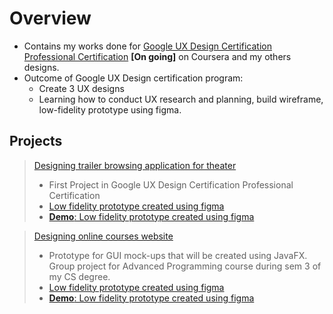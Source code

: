 # Overview
- Contains my works done for [Google UX Design Certification Professional Certification](https://www.coursera.org/professional-certificates/google-ux-design?utm_source=gg&utm_medium=sem&utm_campaign=15-GoogleUXDesign-ROW&utm_content=B2C&campaignid=12566638067&adgroupid=119528847117&device=c&keyword=ux%20designers&matchtype=b&network=g&devicemodel=&adpostion=&creativeid=507197228295&hide_mobile_promo&gclid=EAIaIQobChMIsdietMDw-gIVtZVLBR1t5ARjEAAYASAAEgJMT_D_BwE) **[On going]** on Coursera and my others designs.
- Outcome of Google UX Design certification program: 
  - Create 3 UX designs 
  - Learning how to conduct UX research and planning, build wireframe, low-fidelity prototype using figma.


## Projects

> [Designing trailer browsing application for theater](https://github.com/chewzzz1014/UX-design-projects/tree/master/trailer-browsing-app)
>   - First Project in Google UX Design Certification Professional Certification
>   - [Low fidelity prototype created using figma](https://www.figma.com/file/q7u1AzIBAAsm09CK6P8mgx/Trailer-Browsing-App?node-id=7%3A47)
>   - [**Demo**: Low fidelity prototype created using figma](https://www.figma.com/proto/q7u1AzIBAAsm09CK6P8mgx/Trailer-Browsing-App?node-id=7%3A47&scaling=scale-down&page-id=0%3A1&starting-point-node-id=1%3A2&show-proto-sidebar=1)


> [Designing online courses website](https://github.com/chewzzz1014/UX-design-projects/tree/master/online-course-website)
>   - Prototype for GUI mock-ups that will be created using JavaFX. Group project for Advanced Programming course during sem 3 of my CS degree.
>   - [Low fidelity prototype created using figma](https://www.figma.com/file/ePtEO9qFBw5TdzRfaz8ZbF/Online-Courses?node-id=0%3A1)
>   - [**Demo**: Low fidelity prototype created using figma](
https://www.figma.com/proto/ePtEO9qFBw5TdzRfaz8ZbF/Online-Courses?node-id=19%3A5&scaling=min-zoom&page-id=0%3A1&starting-point-node-id=19%3A5)


